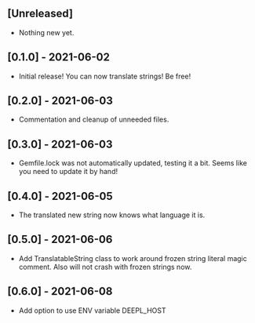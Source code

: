## [Unreleased]
- Nothing new yet. 

## [0.1.0] - 2021-06-02

- Initial release!
You can now translate strings! Be free!

## [0.2.0] - 2021-06-03

- Commentation and cleanup of unneeded files.

## [0.3.0] - 2021-06-03

- Gemfile.lock was not automatically updated, testing it a bit.
Seems like you need to update it by hand! 

## [0.4.0] - 2021-06-05

- The translated new string now knows what language it is. 

## [0.5.0] - 2021-06-06

- Add TranslatableString class to work around frozen string literal magic comment. 
  Also will not crash with frozen strings now. 

## [0.6.0] - 2021-06-08

- Add option to use ENV variable DEEPL_HOST